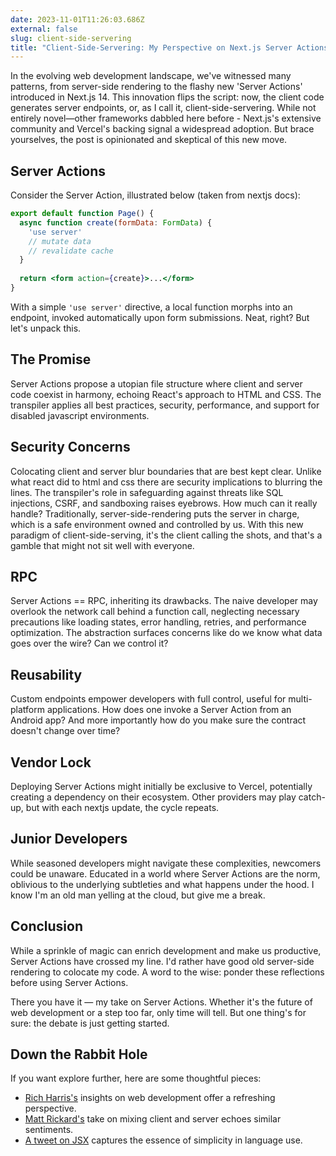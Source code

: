 ```yaml
---
date: 2023-11-01T11:26:03.686Z
external: false
slug: client-side-servering
title: "Client-Side-Servering: My Perspective on Next.js Server Actions"
---
```


In the evolving web development landscape, we've witnessed many patterns, from server-side rendering to the flashy new 'Server Actions' introduced in Next.js 14. This innovation flips the script: now, the client code generates server endpoints, or, as I call it, client-side-servering. While not entirely novel—other frameworks dabbled here before - Next.js's extensive community and Vercel's backing signal a widespread adoption. But brace yourselves, the post is opinionated and skeptical of this new move.

## Server Actions

Consider the Server Action, illustrated below (taken from nextjs docs):

```jsx
export default function Page() {
  async function create(formData: FormData) {
    'use server'
    // mutate data
    // revalidate cache
  }
 
  return <form action={create}>...</form>
}
```

With a simple `'use server'` directive, a local function morphs into an endpoint, invoked automatically upon form submissions. Neat, right? But let's unpack this.

## The Promise

Server Actions propose a utopian file structure where client and server code coexist in harmony, echoing React's approach to HTML and CSS. The transpiler applies all best practices, security, performance, and support for disabled javascript environments.

## Security Concerns

Colocating client and server blur boundaries that are best kept clear. Unlike what react did to html and css there are security implications to blurring the lines. The transpiler's role in safeguarding against threats like SQL injections, CSRF, and sandboxing raises eyebrows. How much can it really handle? Traditionally, server-side-rendering puts the server in charge, which is a safe environment owned and controlled by us. With this new paradigm of client-side-serving, it's the client calling the shots, and that's a gamble that might not sit well with everyone.

## RPC

Server Actions == RPC, inheriting its drawbacks. The naive developer may overlook the network call behind a function call, neglecting necessary precautions like loading states, error handling, retries, and performance optimization. The abstraction surfaces concerns like do we know what data goes over the wire? Can we control it?

## Reusability

Custom endpoints empower developers with full control, useful for multi-platform applications. How does one invoke a Server Action from an Android app? And more importantly how do you make sure the contract doesn't change over time?

## Vendor Lock

Deploying Server Actions might initially be exclusive to Vercel, potentially creating a dependency on their ecosystem. Other providers may play catch-up, but with each nextjs update, the cycle repeats.

## Junior Developers

While seasoned developers might navigate these complexities, newcomers could be unaware. 
Educated in a world where Server Actions are the norm, oblivious to the underlying subtleties and what happens under the hood. I know I'm an old man yelling at the cloud, but give me a break.

## Conclusion

While a sprinkle of magic can enrich development and make us productive, Server Actions have crossed my line. I'd rather have good old server-side rendering to colocate my code. A word to the wise: ponder these reflections before using Server Actions.

There you have it — my take on Server Actions. Whether it's the future of web development or a step too far, only time will tell. But one thing's for sure: the debate is just getting started.

## Down the Rabbit Hole

If you want explore further, here are some thoughtful pieces:
- [Rich Harris's](https://www.youtube.com/watch?v=uXCipjbcQfM) insights on web development offer a refreshing perspective.
- [Matt Rickard's](https://matt-rickard.com/on-mixing-client-and-server) take on mixing client and server echoes similar sentiments.
- [A tweet on JSX](https://twitter.com/bcomnes/status/1719032058474029339) captures the essence of simplicity in language use.